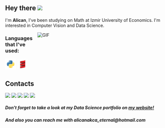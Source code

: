
## Hey there  <img src="https://media.giphy.com/media/hvRJCLFzcasrR4ia7z/giphy.gif" width="25px">
I'm **Alican**, I've been studying on Math at Izmir University of Economics. I'm interested in Computer Vision and Data Science. <br>

<img align="right" alt="GIF" src="https://i.pinimg.com/originals/b5/d3/69/b5d3692a872936d05a3d770e5327c6ec.gif" width="400" height="200"/>

### Languages that I've used:
<code><img height="35" src="https://raw.githubusercontent.com/github/explore/80688e429a7d4ef2fca1e82350fe8e3517d3494d/topics/python/python.png"></code>
<code><img height="35" src="https://raw.githubusercontent.com/github/explore/80688e429a7d4ef2fca1e82350fe8e3517d3494d/topics/scala/scala.png"></code>

## Contacts
<p>
<a href="https://www.linkedin.com/in/alicanakca/"><img height="30" src="https://github.com/stephenajulu/WaylonWalker/blob/main/icon/linkedin.png?raw=true"></a>
<a href="https://www.alicanakca.medium.com"><img height="30" src="https://play-lh.googleusercontent.com/hB9t3Z-mi284_49HA3nAuhO-W5Cyhje7r2P9McdgORoVCd-0SV54c12NMQWLHnqALw"></a>
<a href="https://dev.to/alicanakca"><img height="30" src="https://raw.githubusercontent.com/stephenajulu/WaylonWalker/main/icon/dev.png"></a>
<a href="https://hashnode.com/@alicanakca"><img height="30" src="https://cdn.hashnode.com/res/hashnode/image/upload/v1611902473383/CDyAuTy75.png?auto=compress"></a>
<a href="https://www.kaggle.com/alicanakca_"><img height="30" src="https://cdn.freelogovectors.net/wp-content/uploads/2018/06/kaggle-logo.png">
</a>
</p>

##### Don't forget to take a look at my Data Science portfolio on <a href="https://alicanakca.com">my website!</a>
##### And also you can reach me with __alicanakca_eternal@hotmail.com__
